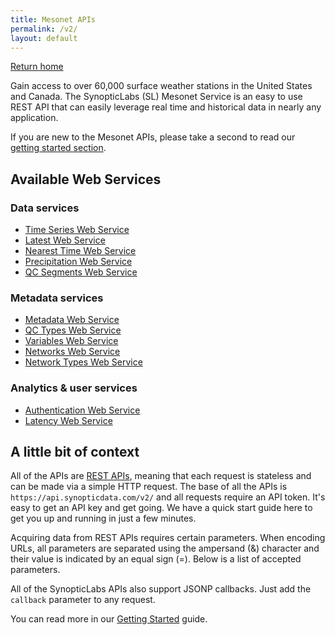 ```yaml
---
title: Mesonet APIs
permalink: /v2/
layout: default
---
```


[Return home](/)

Gain access to over 60,000 surface weather stations in the United States and Canada. The SynopticLabs (SL) Mesonet Service is an easy to use REST API that can easily leverage real time and historical data in nearly any application.

If you are new to the Mesonet APIs, please take a second to read our [getting started section][getting-started].

## Available Web Services

### Data services

* [Time Series Web Service][timeseries-api]
* [Latest Web Service][latest-api]
* [Nearest Time Web Service][nearesttime-api]
* [Precipitation Web Service][precipitation-api]
  <!-- * Climatology Web Service -->
* [QC Segments Web Service][qcsegments-api]

### Metadata services

* [Metadata Web Service][metadata-api]
* [QC Types Web Service][qc-types-api]
* [Variables Web Service][variables-api]
* [Networks Web Service][networks-api]
* [Network Types Web Service][networktypes-api]

### Analytics & user services

* [Authentication Web Service][authentication-api]
* [Latency Web Service][latency-api]

## A little bit of context

<!-- Reword this when we get to Alerts -->

All of the APIs are [REST APIs][rest-api], meaning that each request is stateless and can be made via a simple HTTP request. The base of all the APIs is `https://api.synopticdata.com/v2/` and all requests require an API token. It's easy to get an API key and get going. We have a quick start guide here to get you up and running in just a few minutes.

Acquiring data from REST APIs requires certain parameters. When encoding URLs, all parameters are separated using the ampersand (&) character and their value is indicated by an equal sign (=). Below is a list of accepted parameters.

All of the SynopticLabs APIs also support JSONP callbacks. Just add the `callback` parameter to any request.

You can read more in our [Getting Started][getting-started] guide.

<!-- Refs and Such -->

[getting-started]: ./getting-started
[rest-api]: https://en.wikipedia.org/wiki/Representational_state_transfer
[timeseries-api]: ./timeseries
[latest-api]: ./latest
[getting-started]: ./getting-started
[authentication-api]: ./auth
[metadata-api]: ./metadata
[nearesttime-api]: ./nearesttime
[precipitation-api]: ./precipitation
[latency-api]: ./latency
[qc-types-api]: ./qctypes
[variables-api]: ./variables
[networks-api]: ./networks
[networktypes-api]: ./networktypes
[qcsegments-api]: ./qcsegments
[mesowest]: https://mesowest.utah.edu
[uutah]: https://www.utah.edu
[synoptic]: https://synopticlabs.org
